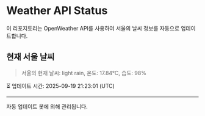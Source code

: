 
# Weather API Status

이 리포지토리는 OpenWeather API를 사용하여 서울의 날씨 정보를 자동으로 업데이트합니다.

## 현재 서울 날씨
> 서울의 현재 날씨: light rain, 온도: 17.84°C, 습도: 98%

⏳ 업데이트 시간: 2025-09-19 21:23:01 (UTC)

---
자동 업데이트 봇에 의해 관리됩니다.
